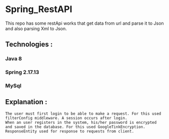 # Spring_RestAPI

<p> This repo has some restApi works that get data from url and parse it to Json and also parsing Xml to Json. </p>

## Technologies :
### Java 8
### Spring 2.17.13
### MySql

## Explanation :
```
The user must first login to be able to make a request. For this used filterConfig middleware. A session occurs after login.
When an user registers in the system, his/her password is encrypted and saved in the database. For this used GoogleTinkEncryption.
ResponseEntity used for response to requests from client. 
```
